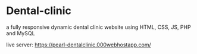 # Dental-clinic
a fully responsive dynamic dental clinic website using HTML, CSS, JS, PHP and MySQL

live server: https://pearl-dentalclinic.000webhostapp.com/ 
